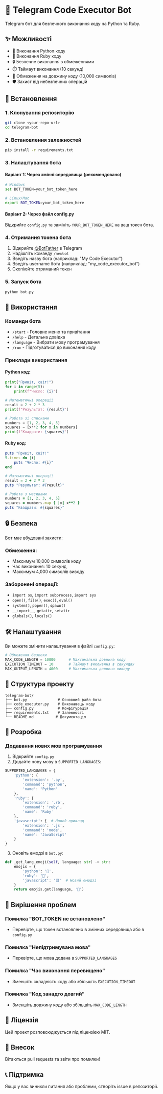 # 🤖 Telegram Code Executor Bot

Telegram бот для безпечного виконання коду на Python та Ruby.

## ✨ Можливості

- 🐍 Виконання Python коду
- 💎 Виконання Ruby коду
- 🔒 Безпечне виконання з обмеженнями
- ⏱️ Таймаут виконання (10 секунд)
- 📏 Обмеження на довжину коду (10,000 символів)
- 🛡️ Захист від небезпечних операцій

## 🚀 Встановлення

### 1. Клонування репозиторію
```bash
git clone <your-repo-url>
cd telegram-bot
```

### 2. Встановлення залежностей
```bash
pip install -r requirements.txt
```

### 3. Налаштування бота

#### Варіант 1: Через змінні середовища (рекомендовано)
```bash
# Windows
set BOT_TOKEN=your_bot_token_here

# Linux/Mac
export BOT_TOKEN=your_bot_token_here
```

#### Варіант 2: Через файл config.py
Відкрийте `config.py` та замініть `YOUR_BOT_TOKEN_HERE` на ваш токен бота.

### 4. Отримання токена бота

1. Відкрийте [@BotFather](https://t.me/botfather) в Telegram
2. Надішліть команду `/newbot`
3. Введіть назву бота (наприклад: "My Code Executor")
4. Введіть username бота (наприклад: "my_code_executor_bot")
5. Скопіюйте отриманий токен

### 5. Запуск бота
```bash
python bot.py
```

## 📖 Використання

### Команди бота

- `/start` - Головне меню та привітання
- `/help` - Детальна довідка
- `/language` - Вибрати мову програмування
- `/run` - Підготуватися до виконання коду

### Приклади використання

#### Python код:
```python
print("Привіт, світ!")
for i in range(5):
    print(f"Число: {i}")

# Математичні операції
result = 2 + 2 * 3
print(f"Результат: {result}")

# Робота зі списками
numbers = [1, 2, 3, 4, 5]
squares = [x**2 for x in numbers]
print(f"Квадрати: {squares}")
```

#### Ruby код:
```ruby
puts "Привіт, світ!"
5.times do |i|
    puts "Число: #{i}"
end

# Математичні операції
result = 2 + 2 * 3
puts "Результат: #{result}"

# Робота з масивами
numbers = [1, 2, 3, 4, 5]
squares = numbers.map { |x| x**2 }
puts "Квадрати: #{squares}"
```

## 🔒 Безпека

Бот має вбудовані захисти:

### Обмеження:
- Максимум 10,000 символів коду
- Час виконання: 10 секунд
- Максимум 4,000 символів виводу

### Заборонені операції:
- `import os`, `import subprocess`, `import sys`
- `open()`, `file()`, `exec()`, `eval()`
- `system()`, `popen()`, `spawn()`
- `__import__`, `getattr`, `setattr`
- `globals()`, `locals()`

## 🛠️ Налаштування

Ви можете змінити налаштування в файлі `config.py`:

```python
# Обмеження безпеки
MAX_CODE_LENGTH = 10000      # Максимальна довжина коду
EXECUTION_TIMEOUT = 10       # Таймаут виконання в секундах
MAX_OUTPUT_LENGTH = 4000     # Максимальна довжина виводу
```

## 📁 Структура проекту

```
telegram-bot/
├── bot.py              # Основний файл бота
├── code_executor.py    # Виконавець коду
├── config.py           # Конфігурація
├── requirements.txt    # Залежності
└── README.md          # Документація
```

## 🔧 Розробка

### Додавання нових мов програмування

1. Відкрийте `config.py`
2. Додайте нову мову в `SUPPORTED_LANGUAGES`:

```python
SUPPORTED_LANGUAGES = {
    'python': {
        'extension': '.py',
        'command': 'python',
        'name': 'Python'
    },
    'ruby': {
        'extension': '.rb', 
        'command': 'ruby',
        'name': 'Ruby'
    },
    'javascript': {  # Новий приклад
        'extension': '.js',
        'command': 'node',
        'name': 'JavaScript'
    }
}
```

3. Оновіть емодзі в `bot.py`:

```python
def _get_lang_emoji(self, language: str) -> str:
    emojis = {
        'python': '🐍',
        'ruby': '💎',
        'javascript': '🟨'  # Новий емодзі
    }
    return emojis.get(language, '📝')
```

## 🐛 Вирішення проблем

### Помилка "BOT_TOKEN не встановлено"
- Перевірте, що токен встановлено в змінних середовища або в `config.py`

### Помилка "Непідтримувана мова"
- Перевірте, що мова додана в `SUPPORTED_LANGUAGES`

### Помилка "Час виконання перевищено"
- Зменшіть складність коду або збільшіть `EXECUTION_TIMEOUT`

### Помилка "Код занадто довгий"
- Зменшіть довжину коду або збільшіть `MAX_CODE_LENGTH`

## 📝 Ліцензія

Цей проект розповсюджується під ліцензією MIT.

## 🤝 Внесок

Вітаються pull requests та звіти про помилки!

## 📞 Підтримка

Якщо у вас виникли питання або проблеми, створіть issue в репозиторії.


